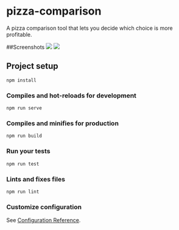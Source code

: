 # pizza-comparison
A pizza comparison tool that lets you decide which choice is more profitable.

##Screenshots
<img src="https://user-images.githubusercontent.com/44239776/64253071-c143f100-cf1c-11e9-9e5d-717c036d58d4.png">
<img src="https://user-images.githubusercontent.com/44239776/64253077-c43ee180-cf1c-11e9-9601-63137e952c4d.png">

## Project setup
```
npm install
```

### Compiles and hot-reloads for development
```
npm run serve
```

### Compiles and minifies for production
```
npm run build
```

### Run your tests
```
npm run test
```

### Lints and fixes files
```
npm run lint
```

### Customize configuration
See [Configuration Reference](https://cli.vuejs.org/config/).
